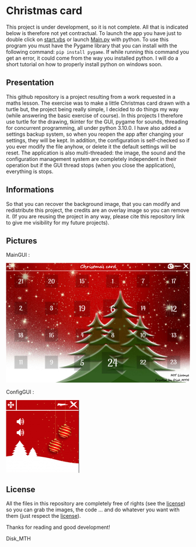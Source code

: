 # Christmas card
This project is under development, so it is not complete. All that is indicated 
below is therefore not yet contractual. To launch the app you have just to double 
click on [start.vbs](https://github.com/Disk-MTH/Christmas-card/blob/master/start.vbs) or launch [Main.py](https://github.com/Disk-MTH/Christmas-card/blob/master/diskmth/Main.py) with python. To use this program you must 
have the Pygame library that you can install with the following command: ```pip install pygame```. If while running this command you get an error, it could come 
from the way you installed python. I will do a short tutorial on how to properly 
install python on windows soon.

## Presentation
This github repository is a project resulting from a work requested in a maths 
lesson. The exercise was to make a little Christmas card drawn with a turtle but, 
the project being really simple, I decided to do things my way (while answering 
the basic exercise of course). In this projects I therefore use turtle for the 
drawing, tkinter for the GUI, pygame for sounds, threading for concurrent 
programming, all under python 3.10.0. I have also added a settings backup 
system, so when you reopen the app after changing your settings, they will be 
kept. In addition, the configuration is self-checked so if you ever modify the file 
anyhow, or delete it the default settings will be reset. The application is also 
multi-threaded: the image, the sound and the configuration management 
system are completely independent in their operation but if the GUI thread stops 
(when you close the application), everything is stops.

## Informations
So that you can recover the background image, that you can modify and 
redistribute this project, the credits are an overlay image so you can remove it. 
(If you are reusing the project in any way, please cite this repository link to give 
me visibility for my future projects).

## Pictures
MainGUI :

![Screenshot 1](pictures/main_gui.png)

ConfigGUI :

![Screenshot 2](pictures/config_gui.png)

## License
All the files in this repository are completely free of rights (see the [license](https://github.com/Disk-MTH/Christmas-card/blob/master/license.txt)) so 
you can grab the images, the code ... and do whatever you want with them (just 
respect the [license](https://github.com/Disk-MTH/Christmas-card/blob/master/license.txt)).

Thanks for reading and good development!

Disk_MTH